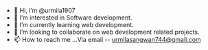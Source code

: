 - 👋 Hi, I’m @urmila1907
- 👀 I’m interested in Software development.
- 🌱 I’m currently learning web development.
- 💞️ I’m looking to collaborate on web development related projects.
- 📫 How to reach me ...Via email -- urmilasangwan744@gmail.com

<!---
urmila1907/urmila1907 is a ✨ special ✨ repository because its `README.md` (this file) appears on your GitHub profile.
You can click the Preview link to take a look at your changes.
--->
